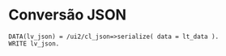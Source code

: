 # Conversão JSON

```abap
DATA(lv_json) = /ui2/cl_json=>serialize( data = lt_data ).
WRITE lv_json.
```
